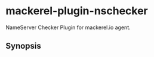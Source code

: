 mackerel-plugin-nschecker
=====================

NameServer Checker Plugin for mackerel.io agent.

## Synopsis


